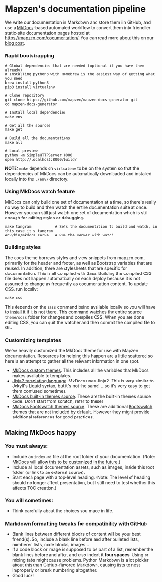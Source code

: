 # Mapzen's documentation pipeline

We write our documentation in Markdown and store them iin GitHub, and use a [MkDocs](http://www.mkdocs.org/)-based automated workflow to convert them into friendlier static-site documentation pages hosted at https://mapzen.com/documentation/. You can read more about this on our [blog post](https://mapzen.com/blog/doc-site/
).

### Rapid bootstrapping

```shell
# Global dependencies that are needed (optional if you have them already)
# Installing python3 with Homebrew is the easiest way of getting what you need
brew install python3
pip3 install virtualenv

# Clone repository
git clone https://github.com/mapzen/mapzen-docs-generator.git
cd mapzen-docs-generator

# Install local dependencies
make env

# Get all the sources
make get

# Build all the documentations
make all

# Local preview
python -m SimpleHTTPServer 8000
open http://localhost:8000/build/
```

**NOTE:** `make` depends on `virtualenv` to be on the system so that the dependencies of MkDocs can be automatically downloaded and installed locally into the `./env/` directory.

### Using MkDocs watch feature

MkDocs can only build one set of documentation at a time, so there's really no way to build and then watch the entire documentation suite at once. However you can still just watch one set of documentation which is still enough for editing styles or debugging.

```shell
make tangram           # Sets the documentation to build and watch, in this case it's tangram
env/bin/mkdocs serve   # Run the server with watch
```

### Building styles

The docs theme borrows styles and view snippets from mapzen.com, primarily for the header and footer, as well as Bootstrap variables that are reused. In addition, there are stylesheets that are specific for documentation. This is all compiled with Sass. Building the compiled CSS file does not happen automatically on each deploy because it is not assumed to change as frequently as documentation content. To update CSS, run locally:

```shell
make css
```

This depends on the `sass` command being available locally so you will have to [install it](http://sass-lang.com/install) if it is not there. This command watches the entire source `theme/scss` folder for changes and compiles CSS. When you are done editing CSS, you can quit the watcher and then commit the compiled file to Git.

### Customizing templates

We've heavily customized the MkDocs theme for use with Mapzen documentation. Resources for helping this happen are a little scattered so here is an attempt to gather all the relevant information in one spot.

- [MkDocs custom themes](http://www.mkdocs.org/user-guide/styling-your-docs/#custom-themes). This includes all the variables that MkDocs makes available to templates.
- [Jinja2 templating language](http://jinja.pocoo.org/docs/dev/). MkDocs uses Jinja2. This is very similar to Jekyll's Liquid syntax, but it's not the same! ...so it's very easy to get them confused sometimes.
- [MkDocs built-in themes source](https://github.com/mkdocs/mkdocs/tree/master/mkdocs/themes). These are the built-in themes source code. Don't start from scratch, refer to these!
- [MkDocs Bootswatch themes source](https://github.com/mkdocs/mkdocs-bootswatch/tree/master/mkdocs_bootswatch). These are additional [Bootswatch](https://bootswatch.com/) themes that are not included by default. However they might provide additional references for good practices.


## Making MkDocs happy

### You must always:

- Include an `index.md` file at the root folder of your documentation. (Note: [MkDocs will allow this to be customized in the future.](https://github.com/mkdocs/mkdocs/issues/608))
- Include all local documentation assets, such as images, inside this root folder (or link to an external source).
- Start each page with a top-level heading. (Note: The level of heading should no longer affect presentation, but I still need to test whether this affects TOC creation.)

### You will sometimes:

- Think carefully about the choices you made in life.

### Markdown formatting tweaks for compatibility with GitHub

- Blank lines between different blocks of content will be your best friend(s). So, include a blank line before and after bulleted lists, numbered lists, code blocks, images...
- If a code block or image is supposed to be part of a list, remember the blank lines before and after, and _also_ indent it **four spaces**. Using or mixing tabs might cause problems. Python Markdown is a lot pickier about this than GitHub-flavored Markdown, causing lists to nest improperly or break numbering altogether.
- Good luck!



